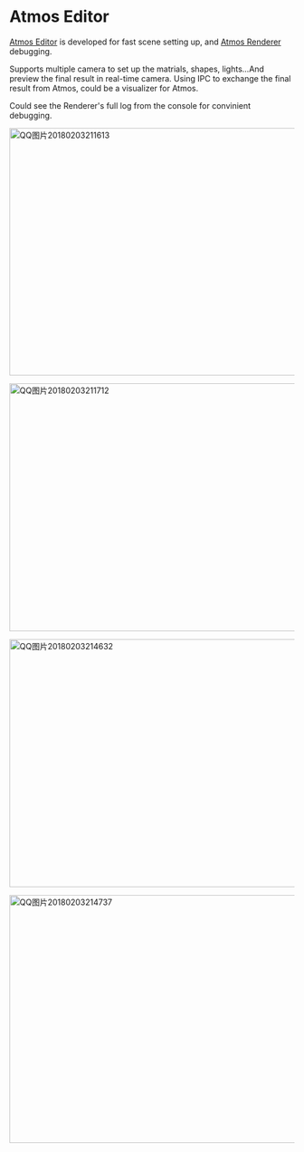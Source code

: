 # Atmos Editor

[Atmos Editor](https://github.com/BentleyBlanks/AtmosVisualizer/tree/master/AtmosVisualizer/AtmosEditor) is developed for fast scene setting up, and [Atmos Renderer](https://github.com/BentleyBlanks/Atmos) debugging.

Supports multiple camera to set up the matrials, shapes, lights...And preview the final result in real-time camera. Using IPC to exchange the final result from Atmos, could be a visualizer for Atmos.

Could see the Renderer's full log from the console for convinient debugging.

<a data-flickr-embed="true"  href="https://www.flickr.com/photos/134486032@N03/28279585079/in/dateposted-public/" title="QQ图片20180203211613"><img src="https://farm5.staticflickr.com/4650/28279585079_d33655a180_c.jpg" width="800" height="437" alt="QQ图片20180203211613"></a>

<a data-flickr-embed="true"  href="https://www.flickr.com/photos/134486032@N03/26185532778/in/dateposted-public/" title="QQ图片20180203211712"><img src="https://farm5.staticflickr.com/4749/26185532778_100b0788c9_c.jpg" width="800" height="438" alt="QQ图片20180203211712"></a>

<a data-flickr-embed="true"  href="https://www.flickr.com/photos/134486032@N03/39160555375/in/dateposted-public/" title="QQ图片20180203214632"><img src="https://farm5.staticflickr.com/4757/39160555375_bc9b4c9b8f_c.jpg" width="800" height="438" alt="QQ图片20180203214632"></a>

<a data-flickr-embed="true"  href="https://www.flickr.com/photos/134486032@N03/39160555295/in/dateposted-public/" title="QQ图片20180203214737"><img src="https://farm5.staticflickr.com/4669/39160555295_81d7700dfe_c.jpg" width="800" height="438" alt="QQ图片20180203214737"></a>